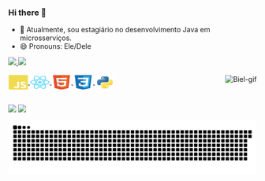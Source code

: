 ### Hi there 👋

- 🔭 Atualmente, sou estagiário no desenvolvimento Java em microsserviços.
- 😄 Pronouns: Ele/Dele

<div>
  <a href="https://github.com/gabriel-fogaca">
  <img height="180em" src="https://github-readme-stats.vercel.app/api?username=gabriel-fogaca&show_icons=true&theme=dracula&include_all_commits=true&count_private=true"/>
  <img height="180em" src="https://github-readme-stats.vercel.app/api/top-langs/?username=gabriel-fogaca&layout=compact&langs_count=7&theme=dracula"/>
</div>
 
<div style="display: inline_block"><br>
  <img align="center" alt="Rafa-Js" height="30" width="40" src="https://raw.githubusercontent.com/devicons/devicon/master/icons/javascript/javascript-plain.svg">
  <img align="center" alt="Rafa-React" height="30" width="40" src="https://raw.githubusercontent.com/devicons/devicon/master/icons/react/react-original.svg">
  <img align="center" alt="Rafa-HTML" height="30" width="40" src="https://raw.githubusercontent.com/devicons/devicon/master/icons/html5/html5-original.svg">
  <img align="center" alt="Rafa-CSS" height="30" width="40" src="https://raw.githubusercontent.com/devicons/devicon/master/icons/css3/css3-original.svg">
  <img align="center" alt="Rafa-Python" height="30" width="40" src="https://raw.githubusercontent.com/devicons/devicon/master/icons/python/python-original.svg">
  <img align="right" alt="Biel-gif" src="https://cdn.discordapp.com/attachments/597131368735965242/885346661986095114/ezgif.com-gif-maker.gif">
</div>
  
  ##
 
<div> 
  <a href="https://www.instagram.com/biel.fogaca/" target="_blank"><img src="https://img.shields.io/badge/-Instagram-%23E4405F?style=for-the-badge&logo=instagram&logoColor=white" target="_blank"></a>
  <a href="https://www.linkedin.com/in/gabriel-foga%C3%A7a-161181193/" target="_blank"><img src="https://img.shields.io/badge/-LinkedIn-%230077B5?style=for-the-badge&logo=linkedin&logoColor=white" target="_blank"></a> 
 
  ![Snake animation](https://github.com/gabriel-fogaca/gabriel-fogaca/blob/output/github-contribution-grid-snake.svg)
 
</div>
